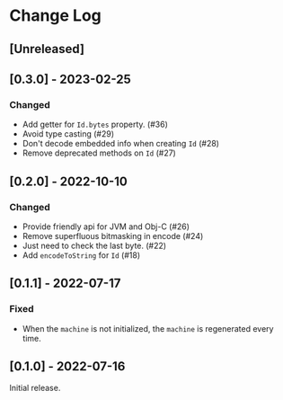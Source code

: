 # Change Log

## [Unreleased]

## [0.3.0] - 2023-02-25

### Changed

* Add getter for `Id.bytes` property. (#36)
* Avoid type casting (#29)
* Don't decode embedded info when creating `Id` (#28)
* Remove deprecated methods on `Id` (#27)

## [0.2.0] - 2022-10-10

### Changed

* Provide friendly api for JVM and Obj-C (#26)
* Remove superfluous bitmasking in encode (#24)
* Just need to check the last byte. (#22)
* Add `encodeToString` for `Id` (#18)

## [0.1.1] - 2022-07-17

### Fixed

* When the `machine` is not initialized, the `machine` is regenerated every time.

## [0.1.0] - 2022-07-16

Initial release.

